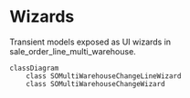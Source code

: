 # Wizards

Transient models exposed as UI wizards in sale_order_line_multi_warehouse.

```mermaid
classDiagram
    class SOMultiWarehouseChangeLineWizard
    class SOMultiWarehouseChangeWizard
```
